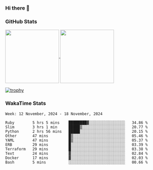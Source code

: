 ### Hi there 👋

### GitHub Stats

<a href="https://github.com/anuraghazra/github-readme-stats">
  <img align="center" height="170px" src="https://github-readme-stats.vercel.app/api/top-langs/?username=tksfjt1024&layout=compact&count_private=true&show_icons=true&show_icons=true&theme=graywhite" />
</a>
<a href="https://github.com/anuraghazra/github-readme-stats">
  <img align="center" height="170px" src="https://github-readme-stats.vercel.app/api?username=tksfjt1024&count_private=true&show_icons=true&show_icons=true&theme=graywhite" />
</a>

[![trophy](https://github-profile-trophy.vercel.app/?username=tksfjt1024)](https://github.com/ryo-ma/github-profile-trophy)

### WakaTime Stats

<!--START_SECTION:waka-->
```text
Week: 12 November, 2024 - 18 November, 2024

Ruby        5 hrs 5 mins    ████████▓░░░░░░░░░░░░░░░░   34.86 % 
Slim        3 hrs 1 min     █████▒░░░░░░░░░░░░░░░░░░░   20.77 % 
Python      2 hrs 56 mins   █████░░░░░░░░░░░░░░░░░░░░   20.15 % 
Other       47 mins         █▒░░░░░░░░░░░░░░░░░░░░░░░   05.46 % 
YAML        47 mins         █▒░░░░░░░░░░░░░░░░░░░░░░░   05.37 % 
ERB         29 mins         █░░░░░░░░░░░░░░░░░░░░░░░░   03.39 % 
Terraform   29 mins         █░░░░░░░░░░░░░░░░░░░░░░░░   03.38 % 
Text        24 mins         ▓░░░░░░░░░░░░░░░░░░░░░░░░   02.84 % 
Docker      17 mins         ▓░░░░░░░░░░░░░░░░░░░░░░░░   02.03 % 
Bash        5 mins          ░░░░░░░░░░░░░░░░░░░░░░░░░   00.66 % 
```
<!--END_SECTION:waka-->
